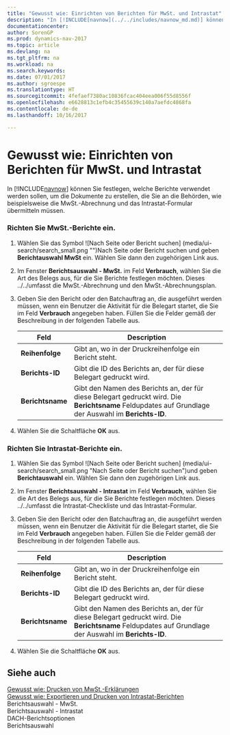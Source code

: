 ```yaml
---
title: "Gewusst wie: Einrichten von Berichten für MwSt. und Intrastat"
description: "In [!INCLUDE[navnow](../../includes/navnow_md.md)] können Sie festlegen, welche Berichte verwendet werden sollen, um die Dokumente zu erstellen, die Sie an die Behörden, wie beispielsweise die MwSt.-Abrechnung und das Intrastat-Formular übermitteln müssen."
documentationcenter: 
author: SorenGP
ms.prod: dynamics-nav-2017
ms.topic: article
ms.devlang: na
ms.tgt_pltfrm: na
ms.workload: na
ms.search.keywords: 
ms.date: 07/01/2017
ms.author: sgroespe
ms.translationtype: HT
ms.sourcegitcommit: 4fefaef7380ac10836fcac404eea006f55d8556f
ms.openlocfilehash: e6628813c1efb4c35455639c140a7aefdc4868fa
ms.contentlocale: de-de
ms.lasthandoff: 10/16/2017

---
```

# <a name="how-to-set-up-reports-for-vat-and-intrastat"></a>Gewusst wie: Einrichten von Berichten für MwSt. und Intrastat
In [!INCLUDE[navnow](../../includes/navnow_md.md)] können Sie festlegen, welche Berichte verwendet werden sollen, um die Dokumente zu erstellen, die Sie an die Behörden, wie beispielsweise die MwSt.-Abrechnung und das Intrastat-Formular übermitteln müssen.  
  
### <a name="to-set-up-reports-for-vat"></a>Richten Sie MwSt.-Berichte ein.  
  
1.  Wählen Sie das Symbol ![Nach Seite oder Bericht suchen] (media/ui-search/search_small.png "")Nach Seite oder Bericht suchen und geben **Berichtauswahl MwSt** ein. Wählen Sie dann den zugehörigen Link aus.  
  
2.  Im Fenster **Berichtsauswahl - MwSt.** im Feld **Verbrauch**, wählen Sie die Art des Belegs aus, für die Sie Berichte festlegen möchten. Dieses ../../umfasst die MwSt.-Abrechnung und den MwSt.-Abrechnungsplan.  
  
3.  Geben Sie den Bericht oder den Batchauftrag an, die ausgeführt werden müssen, wenn ein Benutzer die Aktivität für die Belegart startet, die Sie im Feld **Verbrauch** angegeben haben. Füllen Sie die Felder gemäß der Beschreibung in der folgenden Tabelle aus.  
  
    |Feld|Description|  
    |---------------------------------|---------------------------------------|  
    |**Reihenfolge**|Gibt an, wo in der Druckreihenfolge ein Bericht steht.|  
    |**Berichts-ID**|Gibt die ID des Berichts an, der für diese Belegart gedruckt wird.|  
    |**Berichtsname**|Gibt den Namen des Berichts an, der für diese Belegart gedruckt wird. Die **Berichtsname** Feldupdates auf Grundlage der Auswahl im **Berichts-ID**.|  
  
4.  Wählen Sie die Schaltfläche **OK** aus.  
  
### <a name="to-set-up-reports-for-intrastat"></a>Richten Sie Intrastat-Berichte ein.  
  
1.  Wählen Sie das Symbol ![Nach Seite oder Bericht suchen] (media/ui-search/search_small.png "Nach Seite oder Bericht suchen")und geben **Berichtauswahl** ein. Wählen Sie dann den zugehörigen Link aus.  
  
2.  Im Fenster **Berichtsauswahl - Intrastat** im Feld **Verbrauch**, wählen Sie die Art des Belegs aus, für die Sie Berichte festlegen möchten. Dieses ../../umfasst die Intrastat-Checkliste und das Intrastat-Formular.  
  
3.  Geben Sie den Bericht oder den Batchauftrag an, die ausgeführt werden müssen, wenn ein Benutzer die Aktivität für die Belegart startet, die Sie im Feld **Verbrauch** angegeben haben. Füllen Sie die Felder gemäß der Beschreibung in der folgenden Tabelle aus.  
  
    |Feld|Description|  
    |---------------------------------|---------------------------------------|  
    |**Reihenfolge**|Gibt an, wo in der Druckreihenfolge ein Bericht steht.|  
    |**Berichts-ID**|Gibt die ID des Berichts an, der für diese Belegart gedruckt wird.|  
    |**Berichtsname**|Gibt den Namen des Berichts an, der für diese Belegart gedruckt wird. Die **Berichtsname** Feldupdates auf Grundlage der Auswahl im **Berichts-ID**.|  
  
4.  Wählen Sie die Schaltfläche **OK** aus.  
  
## <a name="see-also"></a>Siehe auch  
 [Gewusst wie: Drucken von MwSt.-Erklärungen](../UnitedKingdom/how-to-print-vat-reports.md)   
 [Gewusst wie: Exportieren und Drucken von Intrastat-Berichten](how-to-export-and-print-intrastat-reports.md)   
 Berichtsauswahl - MwSt.   
 Berichtsauswahl - Intrastat   
 DACH-Berichtsoptionen   
 Berichtsauswahl
